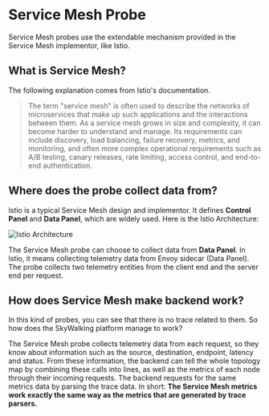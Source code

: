 # Service Mesh Probe
Service Mesh probes use the extendable mechanism provided in the Service Mesh implementor, like Istio.

## What is Service Mesh?
The following explanation comes from Istio's documentation.
> The term "service mesh" is often used to describe the networks of microservices that make up such applications and the interactions between them.
As a service mesh grows in size and complexity, it can become harder to understand and manage.
Its requirements can include discovery, load balancing, failure recovery, metrics, and monitoring, and often more complex operational requirements
such as A/B testing, canary releases, rate limiting, access control, and end-to-end authentication.

## Where does the probe collect data from?
Istio is a typical Service Mesh design and implementor. It defines **Control Panel** and **Data Panel**,
which are widely used. Here is the Istio Architecture:

![Istio Architecture](https://istio.io/latest/docs/ops/deployment/architecture/arch.svg)

The Service Mesh probe can choose to collect data from **Data Panel**. In Istio, it means collecting telemetry data from 
Envoy sidecar (Data Panel). The probe collects two telemetry entities from the client end and the server end per request.

## How does Service Mesh make backend work?
In this kind of probes, you can see that there is no trace related to them. So how does the SkyWalking
platform manage to work?

The Service Mesh probe collects telemetry data from each request, so they know about information such as the source, destination,
endpoint, latency and status. From these information, the backend can tell the whole topology map by combining these calls
into lines, as well as the metrics of each node through their incoming requests. The backend requests for the same
metrics data by parsing the trace data. In short:
**The Service Mesh metrics work exactly the same way as the metrics that are generated by trace parsers.**
